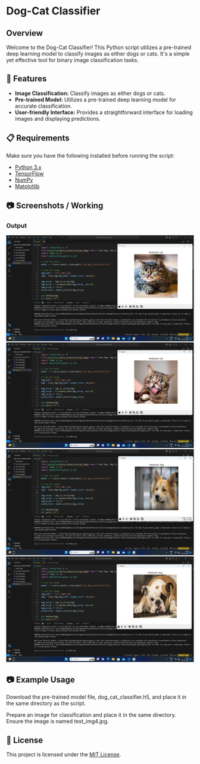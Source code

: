 # Dog-Cat Classifier

## Overview

Welcome to the Dog-Cat Classifier! This Python script utilizes a pre-trained deep learning model to classify images as either dogs or cats. It's a simple yet effective tool for binary image classification tasks.

## 🚀 Features

- **Image Classification:** Classify images as either dogs or cats.
- **Pre-trained Model:** Utilizes a pre-trained deep learning model for accurate classification.
- **User-friendly Interface:** Provides a straightforward interface for loading images and displaying predictions.

## 📋 Requirements

Make sure you have the following installed before running the script:

- [Python 3.x](https://www.python.org/downloads/)
- [TensorFlow](https://www.tensorflow.org/install)
- [NumPy](https://numpy.org/install/)
- [Matplotlib](https://matplotlib.org/stable/users/installing.html)

## 📷 Screenshots / Working
### Output

![Output Image 1](https://github.com/khan-tahir/Dog_Cat_Classification/blob/main/Output/output_1.png)
![Output Image 2](https://github.com/khan-tahir/Dog_Cat_Classification/blob/main/Output/output_2.png)
![Output Image 3](https://github.com/khan-tahir/Dog_Cat_Classification/blob/main/Output/output_3.png)
![Output Image 4](https://github.com/khan-tahir/Dog_Cat_Classification/blob/main/Output/output_4.png)

## 📷 Example Usage
Download the pre-trained model file, dog_cat_classifier.h5, and place it in the same directory as the script.

Prepare an image for classification and place it in the same directory. Ensure the image is named test_img4.jpg.


## 📄 License

This project is licensed under the [MIT License](LICENSE).
